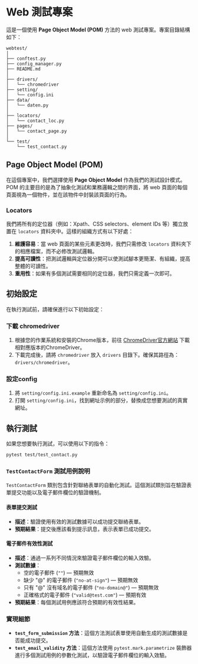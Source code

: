 # Web 測試專案

這是一個使用 **Page Object Model (POM)** 方法的 web 測試專案。專案目錄結構如下：

```
webtest/
│
├── conftest.py
├── config_manager.py
├── README.md
│
├── drivers/
│   └── chromedriver
├── setting/
│   └── config.ini
├── data/
│   └── daten.py
│
├── locators/
│   └── contact_loc.py
├── pages/
│   └── contact_page.py
│
└── test/
    └── test_contact.py
```

## Page Object Model (POM)

在這個專案中，我們選擇使用 **Page Object Model** 作為我們的測試設計模式。POM 的主要目的是為了抽象化測試和業務邏輯之間的界面，將 web 頁面的每個頁面視為一個物件，並在該物件中封裝該頁面的行為。

### Locators

我們將所有的定位器（例如：Xpath、CSS selectors、element IDs 等）獨立放置在 `locators` 資料夾中。這樣的組織方式有以下好處：

1. **維護容易**：當 web 頁面的某些元素更改時，我們只需修改 `locators` 資料夾下的相應檔案，而不必修改測試邏輯。
2. **提高可讀性**：把測試邏輯與定位器分開可以使測試腳本更簡潔、有組織，提高整體的可讀性。
3. **重用性**：如果有多個測試需要相同的定位器，我們只需定義一次即可。

## 初始設定

在執行測試前，請確保進行以下初始設定：

### 下載 chromedriver

1. 根據您的作業系統和安裝的Chrome版本，前往 [ChromeDriver官方網站](https://sites.google.com/a/chromium.org/chromedriver/) 下載相對應版本的ChromeDriver。
2. 下載完成後，請將 `chromedriver` 放入 `drivers` 目錄下。確保其路徑為：`drivers/chromedriver`。

### 設定config

1. 將 `setting/config.ini.example` 重新命名為 `setting/config.ini`。
2. 打開 `setting/config.ini`，找到網址示例的部分，替換成您想要測試的真實網址。

## 執行測試

如果您想要執行測試，可以使用以下的指令：

```bash
pytest test/test_contact.py
```

### `TestContactForm` 測試用例說明

`TestContactForm` 類別包含針對聯絡表單的自動化測試。這個測試類別旨在驗證表單提交功能以及電子郵件欄位的驗證機制。

#### 表單提交測試

- **描述**：驗證使用有效的測試數據可以成功提交聯絡表單。
- **預期結果**：提交後應該看到提示訊息，表示表單已成功提交。

#### 電子郵件有效性測試

- **描述**：通過一系列不同情況來驗證電子郵件欄位的輸入效驗。
- **測試數據**：
  - 空的電子郵件 (`""`) — 預期無效
  - 缺少 "@" 的電子郵件 (`"no-at-sign"`) — 預期無效
  - 只有 "@" 沒有域名的電子郵件 (`"no-domain@"`) — 預期無效
  - 正確格式的電子郵件 (`"valid@test.com"`) — 預期有效
- **預期結果**：每個測試用例應該符合預期的有效性結果。

### 實現細節

- **`test_form_submission` 方法**：這個方法測試表單使用自動生成的測試數據是否能成功提交。
- **`test_email_validity` 方法**：這個方法使用 `pytest.mark.parametrize` 裝飾器進行多個測試用例的參數化測試，以驗證電子郵件欄位的輸入效驗。
